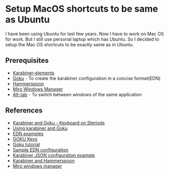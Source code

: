 # Setup MacOS shortcuts to be same as Ubuntu

I have been using Ubuntu for last few years. Now I have to work on Mac OS for work. But I still use personal laptop which has Ubuntu.
So I decided to setup the Mac OS shortcuts to be exactly same as in Ubuntu.

## Prerequisites

- [Karabiner-elements](https://karabiner-elements.pqrs.org/)
- [Goku](https://github.com/yqrashawn/GokuRakuJoudo) - To create the karabiner configuration in a concise format(EDN)
- [Hammerspoon](https://www.hammerspoon.org/)
- [Miro Windows Manager](https://github.com/miromannino/miro-windows-manager)
- [Alt-tab](https://alt-tab-macos.netlify.app/) - To switch between windows of the same application

## References

- [Karabiner and Goku - Keyboard on Steriods](https://www.swyx.io/karabiner_lindquist)
- [Using karabiner and Goku](https://kaushik.page/blog/hacking-your-keyboard/)
- [EDN examples](https://github.com/yqrashawn/GokuRakuJoudo/blob/master/examples.org)
- [GOKU Keys](https://github.com/yqrashawn/GokuRakuJoudo/blob/master/src/karabiner_configurator/keys_info.clj)
- [Goku tutorial](https://github.com/yqrashawn/GokuRakuJoudo/blob/master/tutorial.md)
- [Sample EDN configuration](https://gist.github.com/kaushikgopal/ff7a92bbc887e59699c804b59074a126)
- [Karabiner JSON configuration example](https://gist.github.com/lubert/bfebf0c6af1d93609e9a74e3e41add37)
- [Karabiner and Hammerspoon](https://dev.to/ccedacero/better-shortcuts-with-karabiner-elements-and-hammerspoon-1plf)
- [Miro windows manager](https://github.com/miromannino/miro-windows-manager)

